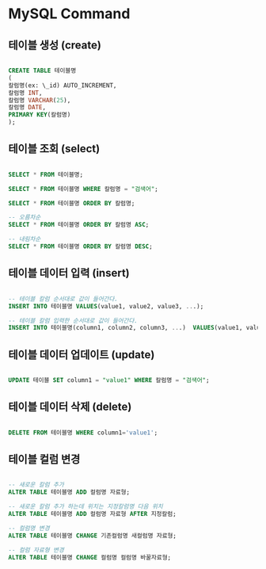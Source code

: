# MySQL Command

## 테이블 생성 (create)

```SQL

CREATE TABLE 테이블명
(
칼럼명(ex: \_id) AUTO_INCREMENT,
칼럼명 INT,
칼럼명 VARCHAR(25),
칼럼명 DATE,
PRIMARY KEY(칼럼명)
);

```

## 테이블 조회 (select)

```SQL

SELECT * FROM 테이블명;

SELECT * FROM 테이블명 WHERE 칼럼명 = "검색어";

SELECT * FROM 테이블명 ORDER BY 칼럼명;

-- 오름차순
SELECT * FROM 테이블명 ORDER BY 칼럼명 ASC;

-- 내림차순
SELECT * FROM 테이블명 ORDER BY 칼럼명 DESC;

```

## 테이블 데이터 입력 (insert)

```SQL

-- 테이블 칼럼 순서대로 값이 들어간다.
INSERT INTO 테이블명 VALUES(value1, value2, value3, ...);

-- 테이블 칼럼 입력한 순서대로 값이 들어간다.
INSERT INTO 테이블명(column1, column2, column3, ...)  VALUES(value1, value2, value3, ...);

```

## 테이블 데이터 업데이트 (update)

```SQL

UPDATE 테이블 SET column1 = "value1" WHERE 칼럼명 = "검색어";

```

## 테이블 데이터 삭제 (delete)

```SQL

DELETE FROM 테이블명 WHERE column1='value1';

```

## 테이블 컬럼 변경

```SQL

-- 새로운 칼럼 추가
ALTER TABLE 테이블명 ADD 컬럼명 자료형;

-- 새로운 칼럼 추가 하는데 위치는 지정칼럼명 다음 위치
ALTER TABLE 테이블명 ADD 컬럼명 자료형 AFTER 지정칼럼;

-- 컬럼명 변경
ALTER TABLE 테이블명 CHANGE 기존컬럼명 새컬럼명 자료형;

-- 컬럼 자료형 변경
ALTER TABLE 테이블명 CHANGE 컬럼명 컬럼명 바꿀자료형;

```
